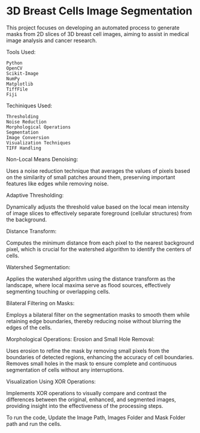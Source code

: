 
# 3D Breast Cells Image Segmentation 

This project focuses on developing an automated process to generate masks from 2D slices of 3D breast cell images, aiming to assist in medical image analysis and cancer research.

Tools Used:

    Python 
    OpenCV
    Scikit-Image
    NumPy
    Matplotlib
    TiffFile
    Fiji


Techiniques Used:

    Thresholding
    Noise Reduction
    Morphological Operations
    Segmentation
    Image Conversion
    Visualization Techniques
    TIFF Handling

Non-Local Means Denoising:

Uses a noise reduction technique that averages the values of pixels based on the similarity of small patches around them, preserving important features like edges while removing noise.

Adaptive Thresholding:

Dynamically adjusts the threshold value based on the local mean intensity of image slices to effectively separate foreground (cellular structures) from the background.

Distance Transform:

Computes the minimum distance from each pixel to the nearest background pixel, which is crucial for the watershed algorithm to identify the centers of cells.

Watershed Segmentation:

Applies the watershed algorithm using the distance transform as the landscape, where local maxima serve as flood sources, effectively segmenting touching or overlapping cells.

Bilateral Filtering on Masks:

Employs a bilateral filter on the segmentation masks to smooth them while retaining edge boundaries, thereby reducing noise without blurring the edges of the cells.

Morphological Operations: 
Erosion and Small Hole Removal:

Uses erosion to refine the mask by removing small pixels from the boundaries of detected regions, enhancing the accuracy of cell boundaries.
Removes small holes in the mask to ensure complete and continuous segmentation of cells without any interruptions.

Visualization Using XOR Operations:

Implements XOR operations to visually compare and contrast the differences between the original, enhanced, and segmented images, providing insight into the effectiveness of the processing steps.



To run the code, 
Update the Image Path, Images Folder and Mask Folder path and run the cells.